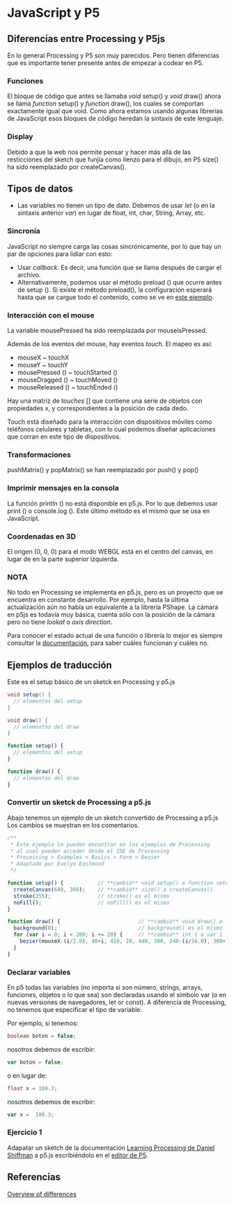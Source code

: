 # JavaScript y P5

## Diferencias entre Processing y P5js


En lo general Processing y P5 son muy parecidos. Pero tienen diferencias que es importante tener presente antes de empezar a codear en P5.

### Funciones 

El bloque de código que antes se llamaba _void_ setup() y _void_ draw() ahora se llama _function_ setup() y _function_ draw(), los cuales se comportan exactamente igual que void. Como ahora estamos usando algunas librerías de JavaScript esos bloques de código heredan la sintaxis de este lenguaje. 

### Display 

Debido a que la web nos permite pensar y hacer más allá de las resticciones del sketch que funjía como lienzo para el dibujo, en P5 size() ha sido reemplazado por createCanvas().

## Tipos de datos 

- Las variables no tienen un tipo de dato. Debemos de usar _let_ (o en la sintaxis anterior _var_) en lugar de float, int, char, String, Array, etc. 

### Sincronía

JavaScript no siempre carga las cosas sincrónicamente, por lo que hay un par de opciones para lidiar con esto:

- Usar _callback_. Es decir, una función que se llama después de cargar el archivo.
- Alternativamente, podemos usar el método preload () que ocurre antes de setup (). Si existe el método preload(), la configuración esperará hasta que se cargue todo el contenido, como se ve en [este ejemplo](https://p5js.org/es/examples/image-alpha-mask.html).

### Interacción con el mouse

La variable mousePressed ha sido reemplazada por mouseIsPressed.

Además de los eventos del mouse, hay eventos _touch_. El mapeo es así:

- mouseX ~ touchX
- mouseY ~ touchY
- mousePressed () ~ touchStarted ()
- mouseDragged () ~ touchMoved ()
- mouseReleased () ~ touchEnded ()

Hay una matriz de _touches_ [] que contiene una serie de objetos con propiedades x, y correspondientes a la posición de cada dedo.

Touch está diseñado para la interacción con dispositivos móviles como teléfonos celulares y tabletas, con lo cual podemos diseñar aplicaciones que corran en este tipo de dispositivos. 

### Transformaciones

pushMatrix() y popMatrix() se han reemplazado por push() y pop() 

### Imprimir mensajes en la consola

La función println () no está disponible en p5.js. Por lo que debemos usar print () o console.log (). Este último método es el mismo que se usa en JavaScript.

### Coordenadas en 3D

El origen (0, 0, 0) para el modo WEBGL está en el centro del canvas, en lugar de en la parte superior izquierda.

### NOTA

No todo en Processing se implementa en p5.js, pero es un proyecto que se encuentra en constante desarrollo. Por ejemplo, hasta la última actualización aún no había un equivalente a la librería PShape. La cámara en p5js es todavía muy básica, cuenta sólo con la posición de la cámara pero no tiene _lookat_ o _axis direction_.

Para conocer el estado actual de una función o librería lo mejor es siempre consultar la [documentación](https://p5js.org/es/reference/), para saber cuáles funcionan y cuáles no. 

## Ejemplos de traducción 

Este es el setup básico de un sketck en Processing y p5.js 

```java
void setup() {
  // elementos del setup 
}

void draw() {
  // elementos del draw 
}
```

```javascript
function setup() {
  // elementos del setup 
}

function draw() {
  // elementos del draw
}
```


### Convertir un sketck de Processing a p5.js

Abajo tenemos un ejemplo de un sketch convertido de Processing a p5.js Los cambios se muestran en los comentarios. 

```javascript
/**
 * Este ejemplo lo pueden encontrar en los ejemplos de Processing
 * al cual pueden acceder desde el IDE de Processing
 * Processing > Examples > Basics > Form > Bezier
 * Adaptado por Evelyn Eastmond
 */

function setup() {           // **cambió** void setup() a function setup()
  createCanvas(640, 360);    // **cambió** size() a createCanvas()
  stroke(255);               // stroke() es el mismo
  noFill();                  // noFill() es el mismo
}

function draw() {                         // **cambió** void draw() a function draw()
  background(0);                          // background() es el mismo
  for (var i = 0; i < 200; i += 20) {     // **cambió** int i a var i
    bezier(mouseX-(i/2.0), 40+i, 410, 20, 440, 300, 240-(i/16.0), 300+(i/8.0)); // bezier() es el mismo.
  }
}
```

### Declarar variables

En p5 todas las variables (no importa si son número, strings, arrays, funciones, objetos o lo que sea) son declaradas usando el símbolo var (o en nuevas versiones de navegadores, let or const). A diferencia de Processing, no tenemos que especificar el tipo de variable. 

Por ejemplo, si tenemos: 

```java
boolean boton = false;
```
nosotros debemos de escribir:

```javascript
var boton = false;
```
o en lugar de: 

```java 
float x = 100.3;
```
nosotros debemos de escribir:

```javascript
var x =  100.3;
```


### Ejercicio 1

Adapatar un sketch de la documentación [Learning Processing de Daniel Shiffman](https://github.com/shiffman/LearningProcessing) a p5.js escribiéndolo en el [editor de P5](https://editor.p5js.org/).





## Referencias

[Overview of differences](https://github.com/processing/p5.js/wiki/Processing-transition)
